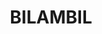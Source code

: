---
lastmod: '2025-04-06T06:05:20+00:00'
latitude: -28.215215
layout: suburb
longitude: 153.479217
postcode: '2486'
state: NSW
title: BILAMBIL
url: /nsw/bilambil/
---